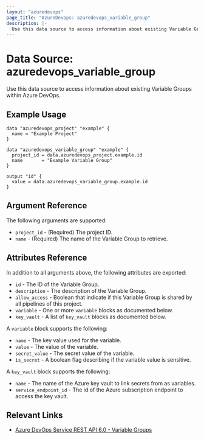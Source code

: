 ```yaml
---
layout: "azuredevops"
page_title: "AzureDevops: azuredevops_variable_group"
description: |-
  Use this data source to access information about existing Variable Groups within Azure DevOps.
---
```


# Data Source: azuredevops_variable_group

Use this data source to access information about existing Variable Groups within Azure DevOps.

## Example Usage

```hcl
data "azuredevops_project" "example" {
  name = "Example Project"
}

data "azuredevops_variable_group" "example" {
  project_id = data.azuredevops_project.example.id
  name       = "Example Variable Group"
}

output "id" {
  value = data.azuredevops_variable_group.example.id
}
```

## Argument Reference

The following arguments are supported:

- `project_id` - (Required) The project ID.
- `name` - (Required) The name of the Variable Group to retrieve.

## Attributes Reference

In addition to all arguments above, the following attributes are exported:

- `id` - The ID of the Variable Group.
- `description` - The description of the Variable Group.
- `allow_access` - Boolean that indicate if this Variable Group is shared by all pipelines of this project.
- `variable` - One or more `variable` blocks as documented below.
- `key_vault` - A list of `key_vault` blocks as documented below.

A `variable` block supports the following:

- `name` - The key value used for the variable.
- `value` - The value of the variable.
- `secret_value` - The secret value of the variable.
- `is_secret` - A boolean flag describing if the variable value is sensitive.

A `key_vault` block supports the following:

- `name` - The name of the Azure key vault to link secrets from as variables.
- `service_endpoint_id` - The id of the Azure subscription endpoint to access the key vault.

## Relevant Links

- [Azure DevOps Service REST API 6.0 - Variable Groups](https://docs.microsoft.com/en-us/rest/api/azure/devops/distributedtask/variablegroups?view=azure-devops-rest-6.0)
